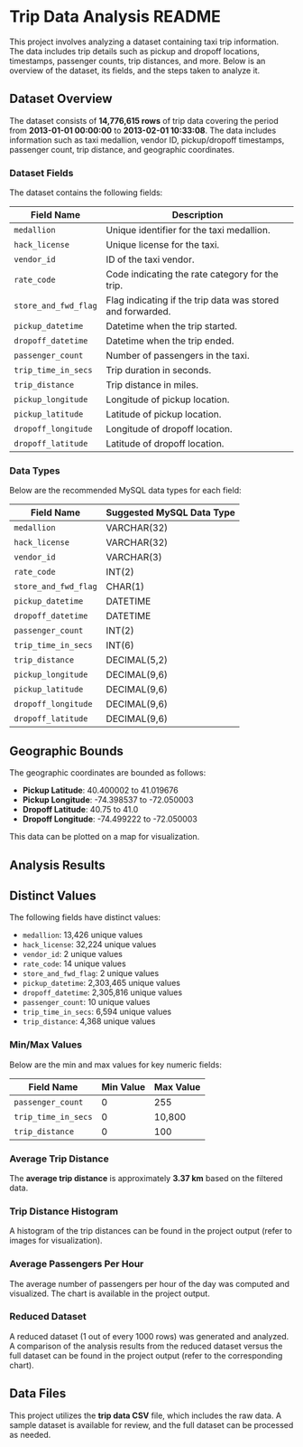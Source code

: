 
# Trip Data Analysis README

This project involves analyzing a dataset containing taxi trip information. The data includes trip details such as pickup and dropoff locations, timestamps, passenger counts, trip distances, and more. Below is an overview of the dataset, its fields, and the steps taken to analyze it.


## Dataset Overview

The dataset consists of **14,776,615 rows** of trip data covering the period from **2013-01-01 00:00:00** to **2013-02-01 10:33:08**. The data includes information such as taxi medallion, vendor ID, pickup/dropoff timestamps, passenger count, trip distance, and geographic coordinates.

### Dataset Fields

The dataset contains the following fields:

| **Field Name**            | **Description**                                       |
|---------------------------|-------------------------------------------------------|
| `medallion`                | Unique identifier for the taxi medallion.             |
| `hack_license`             | Unique license for the taxi.                          |
| `vendor_id`                | ID of the taxi vendor.                                |
| `rate_code`                | Code indicating the rate category for the trip.       |
| `store_and_fwd_flag`       | Flag indicating if the trip data was stored and forwarded. |
| `pickup_datetime`          | Datetime when the trip started.                       |
| `dropoff_datetime`         | Datetime when the trip ended.                         |
| `passenger_count`          | Number of passengers in the taxi.                     |
| `trip_time_in_secs`        | Trip duration in seconds.                             |
| `trip_distance`            | Trip distance in miles.                               |
| `pickup_longitude`         | Longitude of pickup location.                         |
| `pickup_latitude`          | Latitude of pickup location.                          |
| `dropoff_longitude`        | Longitude of dropoff location.                        |
| `dropoff_latitude`         | Latitude of dropoff location.                         |

### Data Types

Below are the recommended MySQL data types for each field:

| **Field Name**            | **Suggested MySQL Data Type**                           |
|---------------------------|---------------------------------------------------------|
| `medallion`                | VARCHAR(32)                                              |
| `hack_license`             | VARCHAR(32)                                              |
| `vendor_id`                | VARCHAR(3)                                               |
| `rate_code`                | INT(2)                                                   |
| `store_and_fwd_flag`       | CHAR(1)                                                  |
| `pickup_datetime`          | DATETIME                                                 |
| `dropoff_datetime`         | DATETIME                                                 |
| `passenger_count`          | INT(2)                                                   |
| `trip_time_in_secs`        | INT(6)                                                   |
| `trip_distance`            | DECIMAL(5,2)                                             |
| `pickup_longitude`         | DECIMAL(9,6)                                             |
| `pickup_latitude`          | DECIMAL(9,6)                                             |
| `dropoff_longitude`        | DECIMAL(9,6)                                             |
| `dropoff_latitude`         | DECIMAL(9,6)                                             |

## Geographic Bounds

The geographic coordinates are bounded as follows:

- **Pickup Latitude**: 40.400002 to 41.019676
- **Pickup Longitude**: -74.398537 to -72.050003
- **Dropoff Latitude**: 40.75 to 41.0
- **Dropoff Longitude**: -74.499222 to -72.050003

This data can be plotted on a map for visualization.

## Analysis Results



##  Distinct Values

The following fields have distinct values:
- `medallion`: 13,426 unique values
- `hack_license`: 32,224 unique values
- `vendor_id`: 2 unique values
- `rate_code`: 14 unique values
- `store_and_fwd_flag`: 2 unique values
- `pickup_datetime`: 2,303,465 unique values
- `dropoff_datetime`: 2,305,816 unique values
- `passenger_count`: 10 unique values
- `trip_time_in_secs`: 6,594 unique values
- `trip_distance`: 4,368 unique values

### Min/Max Values

Below are the min and max values for key numeric fields:

| **Field Name**         | **Min Value**    | **Max Value**    |
|------------------------|------------------|------------------|
| `passenger_count`      | 0                | 255              |
| `trip_time_in_secs`    | 0                | 10,800           |
| `trip_distance`        | 0                | 100              |

### Average Trip Distance

The **average trip distance** is approximately **3.37 km** based on the filtered data.

### Trip Distance Histogram

A histogram of the trip distances can be found in the project output (refer to images for visualization).

### Average Passengers Per Hour

The average number of passengers per hour of the day was computed and visualized. The chart is available in the project output.

### Reduced Dataset

A reduced dataset (1 out of every 1000 rows) was generated and analyzed. A comparison of the analysis results from the reduced dataset versus the full dataset can be found in the project output (refer to the corresponding chart).

## Data Files

This project utilizes the **trip data CSV** file, which includes the raw data. A sample dataset is available for review, and the full dataset can be processed as needed.
